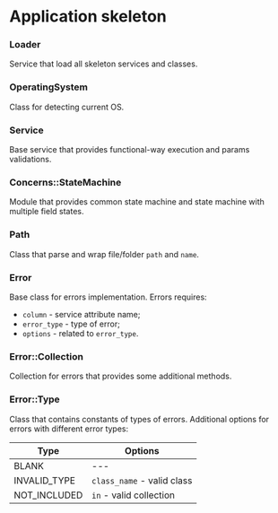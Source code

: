 # Application skeleton

### Loader
Service that load all skeleton services and classes.

### OperatingSystem
Class for detecting current OS.

### Service
Base service that provides functional-way execution and params validations.

### Concerns::StateMachine
Module that provides common state machine and state machine with multiple field states.

### Path
Class that parse and wrap file/folder `path` and `name`.

### Error
Base class for errors implementation. Errors requires:
- `column` - service attribute name;
- `error_type` - type of error;
- `options` - related to `error_type`.

### Error::Collection
Collection for errors that provides some additional methods.

### Error::Type
Class that contains constants of types of errors. Additional options for errors with different error types:

|Type        |Options                   |
|------------|--------------------------|
|BLANK       |---                       |
|INVALID_TYPE|`class_name` - valid class|
|NOT_INCLUDED|`in` - valid collection   |
